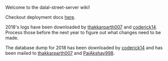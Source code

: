Welcome to the dalal-street-server wiki!

Checkout deployment docs [here](https://github.com/thakkarparth007/dalal-street-server/wiki/Deployment-Docs).

2018's logs have been downloaded by [thakkarparth007](https://github.com/thakkarparth007) and [coderick14](https://github.com/coderick14). Process those before the next year to figure out what changes need to be made.

The database dump for 2018 has been downloaded by [coderick14](https://github.com/coderick14) and has been mailed to [thakkarparth007](https://github.com/thakkarparth007) and [PaiAkshay998](https://github.com/paiakshay998).
